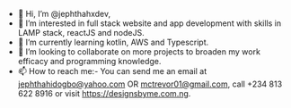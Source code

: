 - 👋 Hi, I’m @jephthahxdev,
- 👀 I’m interested in full stack website and app development with skills in LAMP stack, reactJS and nodeJS.
- 🌱 I’m currently learning kotlin, AWS and Typescript.
- 💞️ I’m looking to collaborate on more projects to broaden my work efficacy and programming knowledge.
- 📫 How to reach me:- You can send me an email at jephthahidogbo@yahoo.com OR mctrevor01@gmail.com, call +234 813 622 8916 or visit https://designsbyme.com.ng.

<!---
jephthaxdev/jephthahxdev is a ✨ special ✨ repository because its `README.md` (this file) appears on your GitHub profile.
You can click the Preview link to take a look at your changes.
--->

